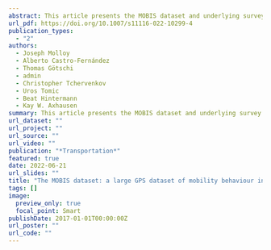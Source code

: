 ```yaml
---
abstract: This article presents the MOBIS dataset and underlying survey methods used in its collection. The MOBIS study was a nation-wide randomised controlled trial (RCT) of transport pricing in Switzerland, utilising a combination of postal recruitment, online surveys, and GPS tracking. 21,571 persons completed the first online survey, and 3680 persons completed 8 weeks of GPS tracking. Many continued tracking for over a year after the study was completed. In the field experiment, participants participated through the use of a GPS tracking app, Catch-my-Day, which logged their daily travel on different transport modes and imputed the trip segments and modes. The experiment lasted 8 weeks, bookended by two online surveys. After the first 4-week control phase, participants were split into two different treatment groups and a continued control group. An analysis of the survey participation shows that the technology is capable of supporting such an experiment on both Android and iOS, the two main mobile platforms. Significant differences in the engagement and attrition were observed between iOS and Android participants over the 8-week period. Finally, the attrition rate did not vary between treatment groups. This paper also reports on the wealth of data that are being made available for further research, which includes over 3 million trip stages and activities, labelled with transport mode and purpose, respectively.
url_pdf: https://doi.org/10.1007/s11116-022-10299-4
publication_types:
  - "2"
authors:
  - Joseph Molloy
  - Alberto Castro-Fernández
  - Thomas Götschi
  - admin
  - Christopher Tchervenkov
  - Uros Tomic
  - Beat Hintermann
  - Kay W. Axhausen
summary: This article presents the MOBIS dataset and underlying survey methods used in its collection. The MOBIS study was a nation-wide randomised controlled trial (RCT) of transport pricing in Switzerland, utilising a combination of postal recruitment, online surveys, and GPS tracking. 21,571 persons completed the first online survey, and 3680 persons completed 8 weeks of GPS tracking. Many continued tracking for over a year after the study was completed. In the field experiment, participants participated through the use of a GPS tracking app, Catch-my-Day, which logged their daily travel on different transport modes and imputed the trip segments and modes. The experiment lasted 8 weeks, bookended by two online surveys. After the first 4-week control phase, participants were split into two different treatment groups and a continued control group. An analysis of the survey participation shows that the technology is capable of supporting such an experiment on both Android and iOS, the two main mobile platforms. Significant differences in the engagement and attrition were observed between iOS and Android participants over the 8-week period. Finally, the attrition rate did not vary between treatment groups. This paper also reports on the wealth of data that are being made available for further research, which includes over 3 million trip stages and activities, labelled with transport mode and purpose, respectively.
url_dataset: ""
url_project: ""
url_source: ""
url_video: ""
publication: "*Transportation*"
featured: true
date: 2022-06-21
url_slides: ""
title: "The MOBIS dataset: a large GPS dataset of mobility behaviour in Switzerland"
tags: []
image:
  preview_only: true
  focal_point: Smart
publishDate: 2017-01-01T00:00:00Z
url_poster: ""
url_code: ""
---
```

